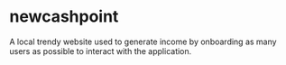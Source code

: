 # newcashpoint
A local trendy website used to generate income by onboarding as many users as possible to interact with the application.
